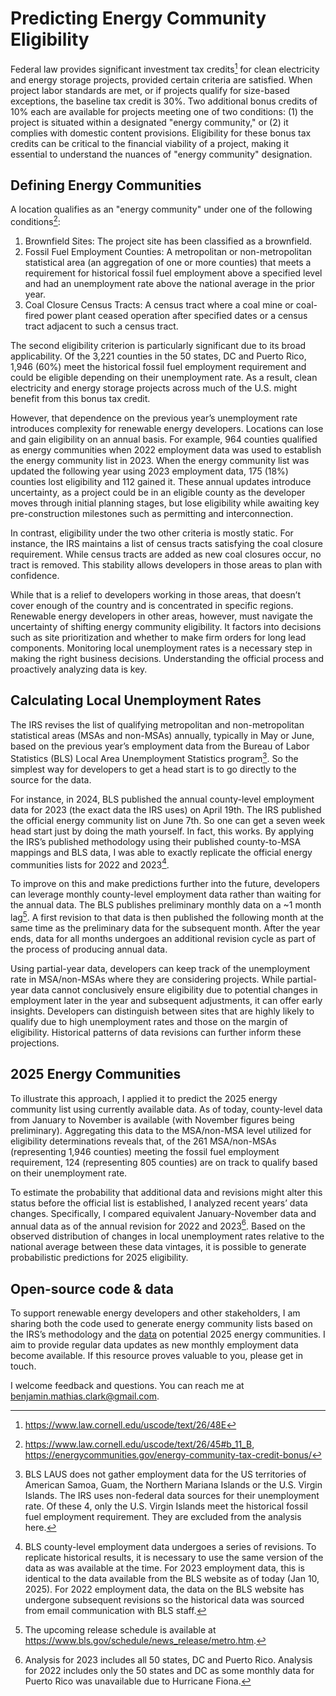 # Predicting Energy Community Eligibility
Federal law provides significant investment tax credits[^1] for clean electricity and energy storage
projects, provided certain criteria are satisfied. When project labor standards are met, or if
projects qualify for size-based exceptions, the baseline tax credit is 30%. Two additional bonus
credits of 10% each are available for projects meeting one of two conditions: (1) the project is
situated within a designated "energy community," or (2) it complies with domestic content
provisions. Eligibility for these bonus tax credits can be critical to the financial viability of
a project, making it essential to understand the nuances of "energy community" designation.
## Defining Energy Communities
A location qualifies as an "energy community" under one of the following conditions[^2]:
1. Brownfield Sites: The project site has been classified as a brownfield.
2. Fossil Fuel Employment Counties: A metropolitan or non-metropolitan statistical area (an
aggregation of one or more counties) that meets a requirement for historical fossil fuel employment
above a specified level and had an unemployment rate above the national average in the prior year.
3. Coal Closure Census Tracts: A census tract where a coal mine or coal-fired power plant ceased
operation after specified dates or a census tract adjacent to such a census tract.

The second eligibility criterion is particularly significant due to its broad applicability. Of the
3,221 counties in the 50 states, DC and Puerto Rico, 1,946 (60%) meet the historical fossil fuel
employment requirement and could be eligible depending on their unemployment rate. As a result,
clean electricity and energy storage projects across much of the U.S. might benefit from this bonus
tax credit.

However, that dependence on the previous year’s unemployment rate introduces complexity for
renewable energy developers. Locations can lose and gain eligibility on an annual basis. For
example, 964 counties qualified as energy communities when 2022 employment data was used to
establish the energy community list in 2023. When the energy community list was updated the
following year using 2023 employment data, 175 (18%) counties lost eligibility and 112 gained it.
These annual updates introduce uncertainty, as a project could be in an eligible county as the
developer moves through initial planning stages, but lose eligibility while awaiting key
pre-construction milestones such as permitting and interconnection.

In contrast, eligibility under the two other criteria is mostly static. For instance, the IRS
maintains a list of census tracts satisfying the coal closure requirement. While census tracts
are added as new coal closures occur, no tract is removed. This stability allows developers in
those areas to plan with confidence.

While that is a relief to developers working in those areas, that doesn’t cover enough of the
country and is concentrated in specific regions. Renewable energy developers in other areas,
however, must navigate the uncertainty of shifting energy community eligibility.  It factors into
decisions such as site prioritization and whether to make firm orders for long lead components.
Monitoring local unemployment rates is a necessary step in making the right business decisions.
Understanding the official process and proactively analyzing data is key.

## Calculating Local Unemployment Rates
The IRS revises the list of qualifying metropolitan and non-metropolitan statistical areas (MSAs
and non-MSAs) annually, typically in May or June, based on the previous year’s employment data from
the Bureau of Labor Statistics (BLS) Local Area Unemployment Statistics program[^3]. So the simplest
way for developers to get a head start is to go directly to the source for the data.

For instance, in 2024, BLS published the annual county-level employment data for 2023 (the exact
data the IRS uses) on April 19th. The IRS published the official energy community list on June 7th.
So one can get a seven week head start just by doing the math yourself. In fact, this works. By
applying the IRS’s published methodology using their published county-to-MSA mappings and BLS data,
I was able to exactly replicate the official energy communities lists for 2022 and 2023[^4].

To improve on this and make predictions further into the future, developers can leverage monthly
county-level employment data rather than waiting for the annual data. The BLS publishes preliminary
monthly data on a ~1 month lag[^5]. A first revision to that data is then published the following month
at the same time as the preliminary data for the subsequent month. After the year ends, data for
all months undergoes an additional revision cycle as part of the process of producing annual data.

Using partial-year data, developers can keep track of the unemployment rate in MSA/non-MSAs where
they are considering projects. While partial-year data cannot conclusively ensure eligibility due
to potential changes in employment later in the year and subsequent adjustments, it can offer early
insights. Developers can distinguish between sites that are highly likely to qualify due to high
unemployment rates and those on the margin of eligibility. Historical patterns of data revisions
can further inform these projections.

## 2025 Energy Communities
To illustrate this approach, I applied it to predict the 2025 energy community list using currently
available data. As of today, county-level data from January to November is available (with November
figures being preliminary). Aggregating this data to the MSA/non-MSA level utilized for eligibility
determinations reveals that, of the 261 MSA/non-MSAs (representing 1,946 counties) meeting the
fossil fuel employment requirement, 124 (representing 805 counties) are on track to qualify based
on their unemployment rate.

To estimate the probability that additional data and revisions might alter this status before the
official list is established, I analyzed recent years’ data changes. Specifically, I compared
equivalent January-November data and annual data as of the annual revision for 2022 and 2023[^6]. Based
on the observed distribution of changes in local unemployment rates relative to the national
average between these data vintages, it is possible to generate probabilistic predictions for 2025
eligibility.

## Open-source code & data
To support renewable energy developers and other stakeholders, I am sharing both the code used to
generate energy community lists based on the IRS’s methodology and the
[data](https://docs.google.com/spreadsheets/d/1dwxNsArpU8WewtduW35-_tZ-ETdZwX0xTdKmldsOUE8/view)
on potential 2025 energy communities. I aim to provide regular data updates as new monthly
employment data become available. If this resource proves valuable to you, please get in touch.

I welcome feedback and questions. You can reach me at benjamin.mathias.clark@gmail.com.

[^1]: https://www.law.cornell.edu/uscode/text/26/48E
[^2]: https://www.law.cornell.edu/uscode/text/26/45#b_11_B, https://energycommunities.gov/energy-community-tax-credit-bonus/ 
[^3]: BLS LAUS does not gather employment data for the US territories of American Samoa, Guam, the Northern Mariana Islands or the U.S. Virgin Islands. The IRS uses non-federal data sources for their unemployment rate. Of these 4, only the U.S. Virgin Islands meet the historical fossil fuel employment requirement. They are excluded from the analysis here.
[^4]: BLS county-level employment data undergoes a series of revisions. To replicate historical results, it is necessary to use the same version of the data as was available at the time. For 2023 employment data, this is identical to the data available from the BLS website as of today (Jan 10, 2025). For 2022 employment data, the data on the BLS website has undergone subsequent revisions so the historical data was sourced from email communication with BLS staff.
[^5]: The upcoming release schedule is available at https://www.bls.gov/schedule/news_release/metro.htm.
[^6]: Analysis for 2023 includes all 50 states, DC and Puerto Rico. Analysis for 2022 includes only the 50 states and DC as some monthly data for Puerto Rico was unavailable due to Hurricane Fiona.
